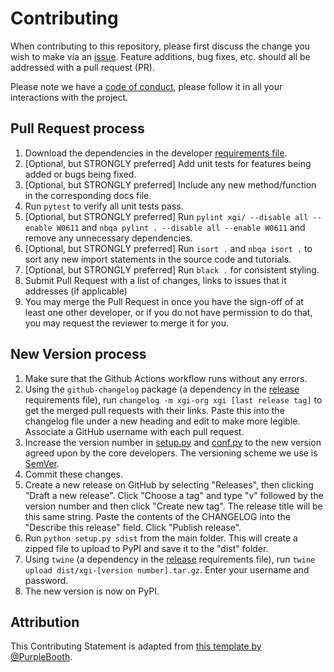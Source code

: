 # Contributing

When contributing to this repository, please first discuss the change you wish to make via an [issue](../../issues/new). Feature additions, bug fixes, etc. should all be addressed with a pull request (PR).

Please note we have a [code of conduct](/CODE_OF_CONDUCT.md), please follow it in all your interactions with the project.

## Pull Request process

1. Download the dependencies in the developer [requirements file](/requirements/developer.txt).
2. [Optional, but STRONGLY preferred] Add unit tests for features being added or bugs being fixed.
3. [Optional, but STRONGLY preferred] Include any new method/function in the corresponding docs file.
4. Run `pytest` to verify all unit tests pass.
5. [Optional, but STRONGLY preferred] Run `pylint xgi/ --disable all --enable W0611` and `nbqa pylint . --disable all --enable W0611` and remove any unnecessary dependencies.
6. [Optional, but STRONGLY preferred] Run `isort .` and `nbqa isort .` to sort any new import statements in the source code and tutorials.
7. [Optional, but STRONGLY preferred] Run `black .` for consistent styling.
8.  Submit Pull Request with a list of changes, links to issues that it addresses (if applicable)
9.  You may merge the Pull Request in once you have the sign-off of at least one other developer, or if you do not have permission to do that, you may request the reviewer to merge it for you.

## New Version process
1. Make sure that the Github Actions workflow runs without any errors.
2. Using the `github-changelog` package (a dependency in the [release](requirements/release.txt) requirements file), run `changelog -m xgi-org xgi [last release tag]` to get the merged pull requests with their links. Paste this into the changelog file under a new heading and edit to make more legible. Associate a GitHub username with each pull request.
3. Increase the version number in [setup.py](setup.py) and [conf.py](docs/source/conf.py) to the new version agreed upon by the core developers. The versioning scheme we use is [SemVer](http://semver.org/).
4. Commit these changes.
5. Create a new release on GitHub by selecting "Releases", then clicking "Draft a new release". Click "Choose a tag" and type "v" followed by the version number and then click "Create new tag". The release title will be this same string. Paste the contents of the CHANGELOG into the "Describe this release" field. Click "Publish release".
6. Run `python setup.py sdist` from the main folder. This will create a zipped file to upload to PyPI and save it to the "dist" folder.
6. Using `twine` (a dependency in the [release](requirements/release.txt) requirements file), run `twine upload dist/xgi-[version number].tar.gz`. Enter your username and password.
4. The new version is now on PyPI.

## Attribution

This Contributing Statement is adapted from [this template by @PurpleBooth](https://gist.github.com/PurpleBooth/b24679402957c63ec426).